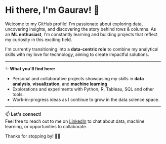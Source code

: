 # Hi there, I'm Gaurav! 👋

Welcome to my GitHub profile! I'm passionate about exploring data, uncovering insights, and discovering the story behind rows & columns. As an **ML enthusiast**, I'm constantly learning and building projects that reflect my curiosity in this exciting field.  

I'm currently transitioning into a **data-centric role** to combine my analytical skills with my love for technology, aiming to create impactful solutions.

---

✨ **What you'll find here:**  
- Personal and collaborative projects showcasing my skills in **data analysis**, **visualization**, and **machine learning**.  
- Explorations and experiments with Python, R, Tableau, SQL and other tools.  
- Work-in-progress ideas as I continue to grow in the data science space.

---

📫 **Let's connect!**  
Feel free to reach out to me on [LinkedIn](https://www.linkedin.com/in/gauravgrewal/) to chat about data, machine learning, or opportunities to collaborate.


Thanks for stopping by! 🙂🚀  

<!---
gg-91/gg-91 is a ✨ special ✨ repository because its `README.md` (this file) appears on your GitHub profile.
You can click the Preview link to take a look at your changes.
--->
